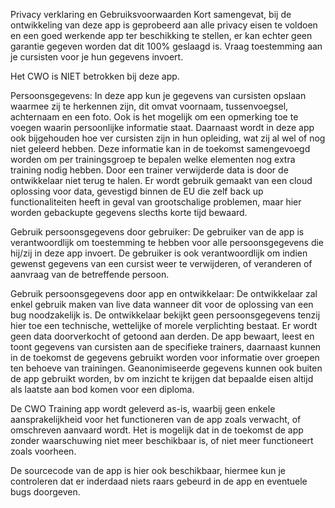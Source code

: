 Privacy verklaring en Gebruiksvoorwaarden
Kort samengevat, bij de ontwikkeling van deze app is geprobeerd aan alle privacy eisen te voldoen en een goed werkende app ter beschikking te stellen, er kan echter geen garantie gegeven worden dat dit 100% geslaagd is. Vraag toestemming aan je cursisten voor je hun gegevens invoert.

Het CWO is NIET betrokken bij deze app.

Persoonsgegevens:
In deze app kun je gegevens van cursisten opslaan waarmee zij te herkennen zijn, dit omvat voornaam, tussenvoegsel, achternaam en een foto.
Ook is het mogelijk om een opmerking toe te voegen waarin persoonlijke informatie staat. Daarnaast wordt in deze app ook bijgehouden hoe ver cursisten zijn in hun opleiding, wat zij al
wel of nog niet geleerd hebben. Deze informatie kan in de toekomst samengevoegd worden om per trainingsgroep te bepalen welke elementen nog extra training nodig hebben.
Door een trainer verwijderde data is door de ontwikkelaar niet terug te halen. Er wordt gebruik gemaakt van een cloud oplossing voor data,
gevestigd binnen de EU die zelf back up functionaliteiten heeft in geval van grootschalige problemen, maar hier worden gebackupte gegevens slecths korte tijd bewaard.

Gebruik persoonsgegevens door gebruiker:
De gebruiker van de app is verantwoordlijk om toestemming te hebben voor alle persoonsgegevens die hij/zij in deze app invoert.
De gebruiker is ook verantwoordlijk om indien gewenst gegevens van een cursist weer te verwijderen, of veranderen of aanvraag van de betreffende persoon.

Gebruik persoonsgegevens door app en ontwikkelaar:
De ontwikkelaar zal enkel gebruik maken van live data wanneer dit voor de oplossing van een bug noodzakelijk is. De ontwikkelaar bekijkt geen persoonsgegevens tenzij hier toe
een technische, wettelijke of morele verplichting bestaat. Er wordt geen data doorverkocht of getoond aan derden.
De app bewaart, leest en toont gegevens van cursisten aan de specifieke trainers, daarnaast kunnen in de toekomst de gegevens gebruikt worden voor informatie over groepen ten behoeve van trainingen.
Geanonimiseerde gegevens kunnen ook buiten de app gebruikt worden, bv om inzicht te krijgen dat bepaalde eisen altijd als laatste aan bod komen voor een diploma.

De CWO Training app wordt geleverd as-is, waarbij geen enkele aansprakelijkheid voor het functioneren van de app zoals verwacht, of omschreven aanvaard wordt.
Het is mogelijk dat in de toekomst de app zonder waarschuwing niet meer beschikbaar is, of niet meer functioneert zoals voorheen.

De sourcecode van de app is hier ook beschikbaar, hiermee kun je controleren dat er inderdaad niets raars gebeurd in de app en eventuele bugs doorgeven. 
